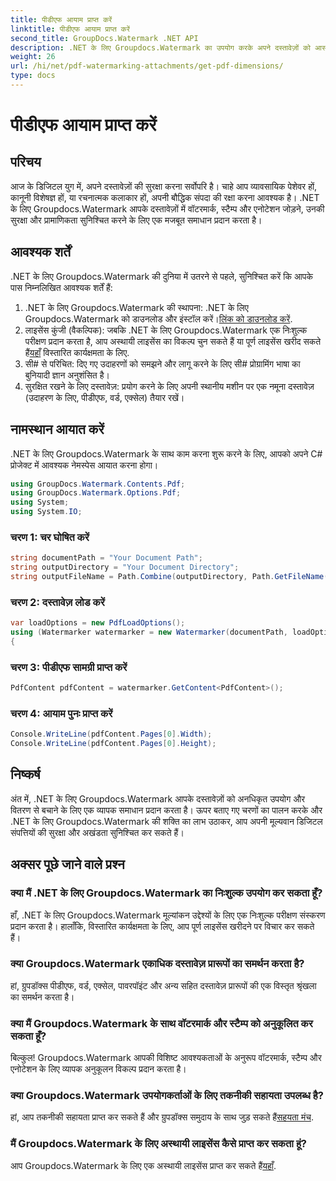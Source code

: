 ```yaml
---
title: पीडीएफ आयाम प्राप्त करें
linktitle: पीडीएफ आयाम प्राप्त करें
second_title: GroupDocs.Watermark .NET API
description: .NET के लिए Groupdocs.Watermark का उपयोग करके अपने दस्तावेज़ों को आसानी से सुरक्षित रखें। वॉटरमार्क, स्टैम्प और एनोटेशन आसानी से जोड़ें।
weight: 26
url: /hi/net/pdf-watermarking-attachments/get-pdf-dimensions/
type: docs
---
```

# पीडीएफ आयाम प्राप्त करें

## परिचय
आज के डिजिटल युग में, अपने दस्तावेज़ों की सुरक्षा करना सर्वोपरि है। चाहे आप व्यावसायिक पेशेवर हों, कानूनी विशेषज्ञ हों, या रचनात्मक कलाकार हों, अपनी बौद्धिक संपदा की रक्षा करना आवश्यक है। .NET के लिए Groupdocs.Watermark आपके दस्तावेज़ों में वॉटरमार्क, स्टैम्प और एनोटेशन जोड़ने, उनकी सुरक्षा और प्रामाणिकता सुनिश्चित करने के लिए एक मजबूत समाधान प्रदान करता है।
## आवश्यक शर्तें
.NET के लिए Groupdocs.Watermark की दुनिया में उतरने से पहले, सुनिश्चित करें कि आपके पास निम्नलिखित आवश्यक शर्तें हैं:
1.  .NET के लिए Groupdocs.Watermark की स्थापना: .NET के लिए Groupdocs.Watermark को डाउनलोड और इंस्टॉल करें।[लिंक को डाउनलोड करें](https://releases.groupdocs.com/Watermark/net/).
2.  लाइसेंस कुंजी (वैकल्पिक): जबकि .NET के लिए Groupdocs.Watermark एक निःशुल्क परीक्षण प्रदान करता है, आप अस्थायी लाइसेंस का विकल्प चुन सकते हैं या पूर्ण लाइसेंस खरीद सकते हैं[यहाँ](https://purchase.groupdocs.com/buy) विस्तारित कार्यक्षमता के लिए.
3. सी# से परिचित: दिए गए उदाहरणों को समझने और लागू करने के लिए सी# प्रोग्रामिंग भाषा का बुनियादी ज्ञान अनुशंसित है।
4. सुरक्षित रखने के लिए दस्तावेज़: प्रयोग करने के लिए अपनी स्थानीय मशीन पर एक नमूना दस्तावेज़ (उदाहरण के लिए, पीडीएफ, वर्ड, एक्सेल) तैयार रखें।

## नामस्थान आयात करें
.NET के लिए Groupdocs.Watermark के साथ काम करना शुरू करने के लिए, आपको अपने C# प्रोजेक्ट में आवश्यक नेमस्पेस आयात करना होगा।
```csharp
using GroupDocs.Watermark.Contents.Pdf;
using GroupDocs.Watermark.Options.Pdf;
using System;
using System.IO;
```
### चरण 1: चर घोषित करें
```csharp
string documentPath = "Your Document Path";
string outputDirectory = "Your Document Directory";
string outputFileName = Path.Combine(outputDirectory, Path.GetFileName(documentPath));
```
### चरण 2: दस्तावेज़ लोड करें
```csharp
var loadOptions = new PdfLoadOptions();
using (Watermarker watermarker = new Watermarker(documentPath, loadOptions))
{
```
### चरण 3: पीडीएफ सामग्री प्राप्त करें
```csharp
PdfContent pdfContent = watermarker.GetContent<PdfContent>();
```
### चरण 4: आयाम पुनः प्राप्त करें
```csharp
Console.WriteLine(pdfContent.Pages[0].Width);
Console.WriteLine(pdfContent.Pages[0].Height);
```

## निष्कर्ष
अंत में, .NET के लिए Groupdocs.Watermark आपके दस्तावेज़ों को अनधिकृत उपयोग और वितरण से बचाने के लिए एक व्यापक समाधान प्रदान करता है। ऊपर बताए गए चरणों का पालन करके और .NET के लिए Groupdocs.Watermark की शक्ति का लाभ उठाकर, आप अपनी मूल्यवान डिजिटल संपत्तियों की सुरक्षा और अखंडता सुनिश्चित कर सकते हैं।
## अक्सर पूछे जाने वाले प्रश्न
### क्या मैं .NET के लिए Groupdocs.Watermark का निःशुल्क उपयोग कर सकता हूँ?
हाँ, .NET के लिए Groupdocs.Watermark मूल्यांकन उद्देश्यों के लिए एक निःशुल्क परीक्षण संस्करण प्रदान करता है। हालाँकि, विस्तारित कार्यक्षमता के लिए, आप पूर्ण लाइसेंस खरीदने पर विचार कर सकते हैं।
### क्या Groupdocs.Watermark एकाधिक दस्तावेज़ प्रारूपों का समर्थन करता है?
हां, ग्रुपडॉक्स पीडीएफ, वर्ड, एक्सेल, पावरपॉइंट और अन्य सहित दस्तावेज़ प्रारूपों की एक विस्तृत श्रृंखला का समर्थन करता है।
### क्या मैं Groupdocs.Watermark के साथ वॉटरमार्क और स्टैम्प को अनुकूलित कर सकता हूँ?
बिल्कुल! Groupdocs.Watermark आपकी विशिष्ट आवश्यकताओं के अनुरूप वॉटरमार्क, स्टैम्प और एनोटेशन के लिए व्यापक अनुकूलन विकल्प प्रदान करता है।
### क्या Groupdocs.Watermark उपयोगकर्ताओं के लिए तकनीकी सहायता उपलब्ध है?
 हां, आप तकनीकी सहायता प्राप्त कर सकते हैं और ग्रुपडॉक्स समुदाय के साथ जुड़ सकते हैं[सहयता मंच](https://forum.groupdocs.com/c/watermark/19).
### मैं Groupdocs.Watermark के लिए अस्थायी लाइसेंस कैसे प्राप्त कर सकता हूं?
 आप Groupdocs.Watermark के लिए एक अस्थायी लाइसेंस प्राप्त कर सकते हैं[यहाँ](https://purchase.groupdocs.com/temporary-license/).